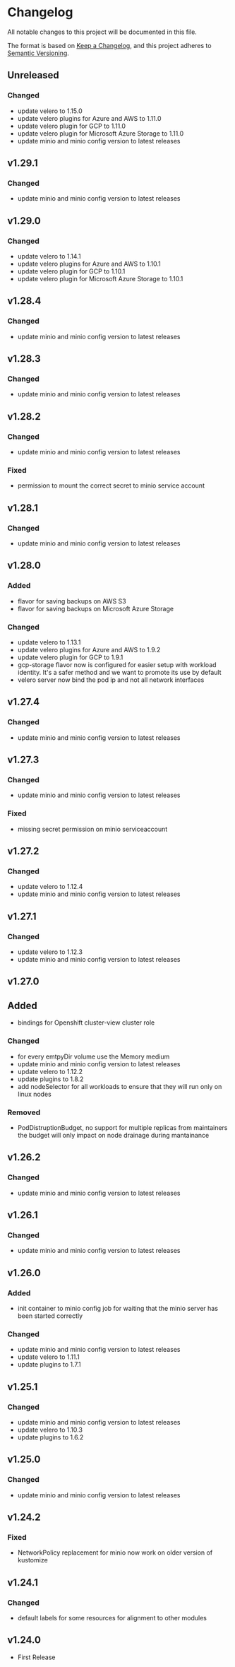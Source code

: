 # Changelog

All notable changes to this project will be documented in this file.

The format is based on [Keep a Changelog](https://keepachangelog.com/en/1.0.0/),
and this project adheres to [Semantic Versioning](https://semver.org/spec/v2.0.0.html).

## Unreleased

### Changed

- update velero to 1.15.0
- update velero plugins for Azure and AWS to 1.11.0
- update velero plugin for GCP to 1.11.0
- update velero plugin for Microsoft Azure Storage to 1.11.0
- update minio and minio config version to latest releases

## v1.29.1

### Changed

- update minio and minio config version to latest releases

## v1.29.0

### Changed

- update velero to 1.14.1
- update velero plugins for Azure and AWS to 1.10.1
- update velero plugin for GCP to 1.10.1
- update velero plugin for Microsoft Azure Storage to 1.10.1

## v1.28.4

### Changed

- update minio and minio config version to latest releases

## v1.28.3

### Changed

- update minio and minio config version to latest releases

## v1.28.2

### Changed

- update minio and minio config version to latest releases

### Fixed

- permission to mount the correct secret to minio service account

## v1.28.1

### Changed

- update minio and minio config version to latest releases

## v1.28.0

### Added

- flavor for saving backups on AWS S3
- flavor for saving backups on Microsoft Azure Storage

### Changed

- update velero to 1.13.1
- update velero plugins for Azure and AWS to 1.9.2
- update velero plugin for GCP to 1.9.1
- gcp-storage flavor now is configured for easier setup with workload identity. It's a safer method and we want to
	promote its use by default
- velero server now bind the pod ip and not all network interfaces

## v1.27.4

### Changed

- update minio and minio config version to latest releases

## v1.27.3

### Changed

- update minio and minio config version to latest releases

### Fixed

- missing secret permission on minio serviceaccount

## v1.27.2

### Changed

- update velero to 1.12.4
- update minio and minio config version to latest releases

## v1.27.1

### Changed

- update velero to 1.12.3
- update minio and minio config version to latest releases

## v1.27.0

## Added

- bindings for Openshift cluster-view cluster role

### Changed

- for every emtpyDir volume use the Memory medium
- update minio and minio config version to latest releases
- update velero to 1.12.2
- update plugins to 1.8.2
- add nodeSelector for all workloads to ensure that they will run only on linux nodes

### Removed

- PodDistruptionBudget, no support for multiple replicas from maintainers the budget will only
	impact on node drainage during mantainance

## v1.26.2

### Changed

- update minio and minio config version to latest releases

## v1.26.1

### Changed

- update minio and minio config version to latest releases

## v1.26.0

### Added

- init container to minio config job for waiting that the minio server has been started correctly

### Changed

- update minio and minio config version to latest releases
- update velero to 1.11.1
- update plugins to 1.7.1

## v1.25.1

### Changed

- update minio and minio config version to latest releases
- update velero to 1.10.3
- update plugins to 1.6.2

## v1.25.0

### Changed

- update minio and minio config version to latest releases

## v1.24.2

### Fixed

- NetworkPolicy replacement for minio now work on older version of kustomize

## v1.24.1

### Changed

- default labels for some resources for alignment to other modules

## v1.24.0

- First Release
